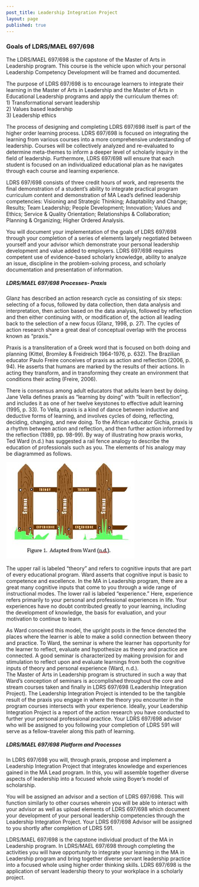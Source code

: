 ```yaml
---
post_title: Leadership Integration Project
layout: page
published: true
---
```


### Goals of LDRS/MAEL 697/698 

The LDRS/MAEL 697/698 is the capstone of the Master of Arts in Leadership program.  This course is the vehicle upon which your personal Leadership Competency Development will be framed and documented.

The purpose of LDRS 697/698 is to encourage learners to integrate their learning in the Master of Arts in Leadership and the Master of Arts in Educational Leadership programs and apply the curriculum themes of:  
1\)    Transformational servant leadership  
2\)    Values based leadership  
3\)     Leadership ethics

The process of designing and completing LDRS 697/698 itself is part of the higher order learning process.  LDRS 697/698 is focused on integrating the learning from various courses into a more comprehensive understanding of leadership. Courses will be collectively analyzed and re-evaluated to determine meta-themes to inform a deeper level of scholarly inquiry in the field of leadership.  Furthermore, LDRS 697/698 will ensure that each student is focused on an individualized educational plan as he navigates through each course and learning experience.

LDRS 697/698 consists of three credit hours of work, and represents the final demonstration of a student’s ability to integrate practical program curriculum content and demonstration of MA Lead’s defined leadership competencies: Visioning and Strategic Thinking; Adaptability and Change; Results; Team Leadership; People Development; Innovation; Values and Ethics; Service & Quality Orientation; Relationships & Collaboration; Planning & Organizing; Higher Ordered Analysis.

You will document your implementation of the goals of LDRS 697/698 through your completion of a series of elements largely negotiated between yourself and your advisor which demonstrate your personal leadership development and value added to employers.  LDRS 697/698 requires competent use of evidence-based scholarly knowledge, ability to analyze an issue, discipline in the problem-solving process, and scholarly documentation and presentation of information.

##### LDRS/MAEL 697/698 Processes- Praxis

Glanz has described an action research cycle as consisting of six steps:  selecting of a focus, followed by data collection, then data analysis and interpretation, then action based on the data analysis, followed by reflection and then either continuing with, or modification of, the action all leading back to the selection of a new focus \(Glanz, 1998, p. 27\).   The cycles of action research share a great deal of conceptual overlap with the process known as “praxis.”

Praxis is a transliteration of a Greek word that is focused on both doing and planning \(Kittel, Bromiley & Freidreich 1964-1976, p. 632\).  The Brazilian educator Paulo Freire conceives of praxis as action and reflection \(2006, p. 94\).  He asserts that humans are marked by the results of their actions.  In acting they transform, and in transforming they create an environment that conditions their acting \(Freire, 2006\).

There is consensus among adult educators that adults learn best by doing.  Jane Vella defines praxis as “learning by doing” with “built in reflection”, and includes it as one of her twelve keystones to effective adult learning \(1995, p. 33\).   To Vella, praxis is a kind of dance between inductive and deductive forms of learning, and involves cycles of doing, reflecting, deciding, changing, and new doing.  To the African educator Gichia, praxis is a rhythm between action and reflection, and then further action informed by the reflection \(1989, pp. 98-99\). By way of illustrating how praxis works, Ted Ward \(n.d.\) has suggested a rail fence analogy to describe the education of professionals such as you.   The elements of his analogy may be diagrammed as follows.

![](/assets/Fence.JPG)

The upper rail is labeled “theory” and refers to cognitive inputs that are part of every educational program.  Ward asserts that cognitive input is basic to competence and excellence.  In the MA in Leadership program, there are a great many cognitive inputs that come to you through a wide range of instructional modes.  The lower rail is labeled “experience.”  Here, experience refers primarily to your personal and professional experiences in life.  Your experiences have no doubt contributed greatly to your learning, including the development of knowledge, the basis for evaluation, and your motivation to continue to learn.

As Ward conceived this model, the upright posts in the fence denoted the places where the learner is able to make a solid connection between theory and practice.  To Ward, the seminar is where the learner has opportunity for the learner to reflect, evaluate and hypothesize as theory and practice are connected.  A good seminar is characterized by making provision for and stimulation to reflect upon and evaluate learnings from both the cognitive inputs of theory and personal experience \(Ward, n.d.\).  
The Master of Arts in Leadership program is structured in such a way that Ward’s conception of seminars is accomplished throughout the core and stream courses taken and finally in LDRS 697/698 \(Leadership Integration Project\).  The Leadership Integration Project is intended to be the tangible result of the praxis you engage in where the theory you encounter in the program courses intersects with your experience.  Ideally, your Leadership Integration Project is a report of the action research you have conducted to further your personal professional practice.  Your LDRS 697/698 advisor who will be assigned to you following your completion of LDRS 591 will serve as a fellow-traveler along this path of learning.

##### LDRS/MAEL  697/698  Platform and Processes

In LDRS 697/698 you will, through praxis, propose and implement a Leadership Integration Project that integrates knowledge and experiences gained in the MA Lead program.  In this, you will assemble together diverse aspects of leadership into a focused whole using Boyer’s model of scholarship.

You will be assigned an advisor and a section of LDRS 697/698.  This will function similarly to other courses wherein you will be able to interact with your advisor as well as upload elements of LDRS 697/698 which document your development of your personal leadership competencies through the Leadership Integration Project.  Your LDRS 697/698 Advisor will be assigned to you shortly after completion of LDRS 591.

LDRS/MAEL 697/698 is the capstone individual product of the MA in Leadership program.  In LDRS/MAEL 697/698 through completing the activities you will have opportunity to integrate your learning in the MA in Leadership program and bring together diverse servant leadership practice into a focused whole using higher order thinking skills. LDRS 697/698 is the application of servant leadership theory to your workplace in a scholarly project.

